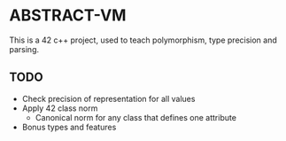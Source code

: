 # ABSTRACT-VM

This is a 42 c++ project, used to teach polymorphism, type precision and parsing.

## TODO

* Check precision of representation for all values
* Apply 42 class norm
  * Canonical norm for any class that defines one attribute
* Bonus types and features